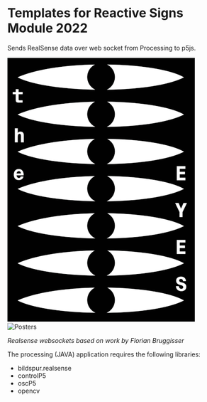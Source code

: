 # Templates for Reactive Signs Module 2022
Sends RealSense data over web socket from Processing to p5js.

![Posters](/Raw/JT_Poster.gif?raw=true)  
![Posters](/Raw/RC_DS_Gif_Animation.gif?raw=true)  


*Realsense websockets based on work by Florian Bruggisser*

The processing (JAVA) application requires the following libraries:
- bildspur.realsense
- controlP5
- oscP5
- opencv

